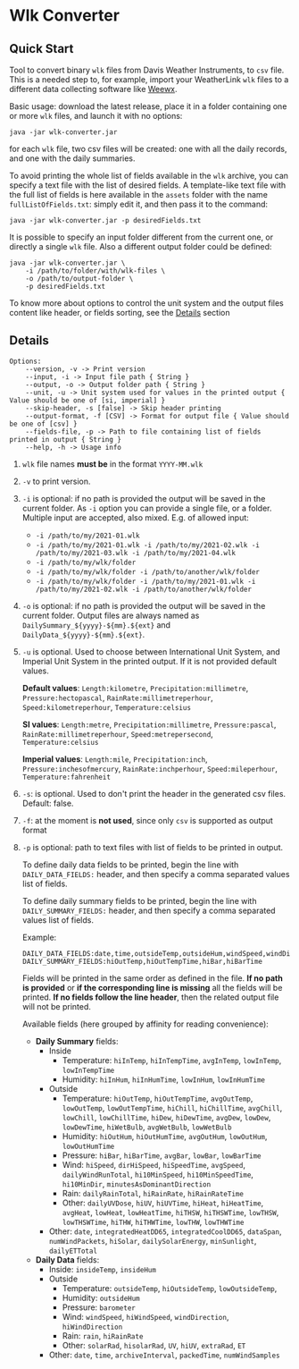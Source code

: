 # Wlk Converter

## Quick Start
Tool to convert binary `wlk` files from Davis Weather Instruments, to `csv` file.
This is a needed step to, for example, import your WeatherLink `wlk` files to a different data collecting software like [Weewx](https://github.com/weewx/).  

Basic usage: download the latest release, place it in a folder containing one or more `wlk` files, and launch it with no options:
```shell
java -jar wlk-converter.jar
```
for each `wlk` file, two csv files will be created: one with all the daily records, and one with the daily summaries.

To avoid printing the whole list of fields available in the `wlk` archive, you can specify a text file with the list of desired fields.
A template-like text file with the full list of fields is here available in the `assets` folder with the name `fullListOfFields.txt`: simply edit it, and then pass it to the command:
```shell
java -jar wlk-converter.jar -p desiredFields.txt
```

It is possible to specify an input folder different from the current one, or directly a single `wlk` file.
Also a different output folder could be defined:
```shell
java -jar wlk-converter.jar \
    -i /path/to/folder/with/wlk-files \
    -o /path/to/output-folder \
    -p desiredFields.txt
```

To know more about options to control the unit system and the output files content like header, or fields sorting, see the [Details](#Details) section

## Details
```shell
Options:
    --version, -v -> Print version 
    --input, -i -> Input file path { String }
    --output, -o -> Output folder path { String }
    --unit, -u -> Unit system used for values in the printed output { Value should be one of [si, imperial] }
    --skip-header, -s [false] -> Skip header printing 
    --output-format, -f [CSV] -> Format for output file { Value should be one of [csv] }
    --fields-file, -p -> Path to file containing list of fields printed in output { String }
    --help, -h -> Usage info  
```

1. `wlk` file names **must be** in the format `YYYY-MM.wlk`
2. `-v` to print version.
3. `-i` is optional: if no path is provided the output will be saved in the current folder.
   As `-i` option you can provide a single file, or a folder. Multiple input are accepted, also mixed. E.g. of allowed input:
   - `-i /path/to/my/2021-01.wlk`
   - `-i /path/to/my/2021-01.wlk -i /path/to/my/2021-02.wlk -i /path/to/my/2021-03.wlk -i /path/to/my/2021-04.wlk`
   - `-i /path/to/my/wlk/folder`
   - `-i /path/to/my/wlk/folder -i /path/to/another/wlk/folder`
   - `-i /path/to/my/wlk/folder -i /path/to/my/2021-01.wlk -i /path/to/my/2021-02.wlk -i /path/to/another/wlk/folder`
4. `-o` is optional: if no path is provided the output will be saved in the current folder. Output files are always named as `DailySummary_${yyyy}-${mm}.${ext}` and `DailyData_${yyyy}-${mm}.${ext}`.
5. `-u` is optional. Used to choose between International Unit System, and Imperial Unit System in the printed output. If it is not provided default values.
   
   **Default values**: `Length:kilometre`, `Precipitation:millimetre`, `Pressure:hectopascal`, `RainRate:millimetreperhour`, `Speed:kilometreperhour`, `Temperature:celsius`
   
   **SI values**: `Length:metre`, `Precipitation:millimetre`, `Pressure:pascal`, `RainRate:millimetreperhour`, `Speed:metrepersecond`, `Temperature:celsius`
   
   **Imperial values**: `Length:mile`, `Precipitation:inch`, `Pressure:inchesofmercury`, `RainRate:inchperhour`, `Speed:mileperhour`, `Temperature:fahrenheit`
6. `-s`: is optional. Used to don't print the header in the generated csv files. Default: false.
7. `-f`: at the moment is **not used**, since only `csv` is supported as output format
8. `-p` is optional: path to text files with list of fields to be printed in output.

   To define daily data fields to be printed, begin the line with `DAILY_DATA_FIELDS:` header, and then specify a comma separated values list of fields.
   
   To define daily summary fields to be printed, begin the line with `DAILY_SUMMARY_FIELDS:` header, and then specify a comma separated values list of fields.
   
   Example:
    ```
    DAILY_DATA_FIELDS:date,time,outsideTemp,outsideHum,windSpeed,windDirection
    DAILY_SUMMARY_FIELDS:hiOutTemp,hiOutTempTime,hiBar,hiBarTime
    ```
   Fields will be printed in the same order as defined in the file.
   **If no path is provided** or **if the corresponding line is missing** all the fields will be printed. **If no fields follow the line header**, then the related output file will not be printed.

   Available fields (here grouped by affinity for reading convenience):
   - **Daily Summary** fields:
     - Inside
       - Temperature: `hiInTemp`, `hiInTempTime`, `avgInTemp`, `lowInTemp`, `lowInTempTime`
       - Humidity: `hiInHum`, `hiInHumTime`, `lowInHum`, `lowInHumTime`
     - Outside
       - Temperature: `hiOutTemp`, `hiOutTempTime`, `avgOutTemp`, `lowOutTemp`, `lowOutTempTime`, `hiChill`, `hiChillTime`, `avgChill`, `lowChill`, `lowChillTime`, `hiDew`, `hiDewTime`, `avgDew`, `lowDew`, `lowDewTime`, `hiWetBulb`, `avgWetBulb`, `lowWetBulb`
       - Humidity: `hiOutHum`, `hiOutHumTime`, `avgOutHum`, `lowOutHum`, `lowOutHumTime`
       - Pressure: `hiBar`, `hiBarTime`, `avgBar`, `lowBar`, `lowBarTime`
       - Wind: `hiSpeed`, `dirHiSpeed`, `hiSpeedTime`, `avgSpeed`, `dailyWindRunTotal`, `hi10MinSpeed`, `hi10MinSpeedTime`, `hi10MinDir`, `minutesAsDominantDirection`
       - Rain: `dailyRainTotal`, `hiRainRate`, `hiRainRateTime`
       - Other: `dailyUVDose`, `hiUV`, `hiUVTime`, `hiHeat`, `hiHeatTime`, `avgHeat`, `lowHeat`, `lowHeatTime`, `hiTHSW`, `hiTHSWTime`, `lowTHSW`, `lowTHSWTime`, `hiTHW`, `hiTHWTime`, `lowTHW`, `lowTHWTime`
     - Other: `date`, `integratedHeatDD65`, `integratedCoolDD65`, `dataSpan`, `numWindPackets`, `hiSolar`, `dailySolarEnergy`, `minSunlight`, `dailyETTotal`
   - **Daily Data** fields:
     - Inside: `insideTemp`, `insideHum`
     - Outside
       - Temperature: `outsideTemp`, `hiOutsideTemp`, `lowOutsideTemp`,
       - Humidity: `outsideHum`
       - Pressure: `barometer`
       - Wind: `windSpeed`, `hiWindSpeed`, `windDirection`, `hiWindDirection`
       - Rain: `rain`, `hiRainRate`
       - Other: `solarRad`, `hisolarRad`, `UV`, `hiUV`, `extraRad`, `ET`
     - Other: `date`, `time`, `archiveInterval`, `packedTime`, `numWindSamples`
